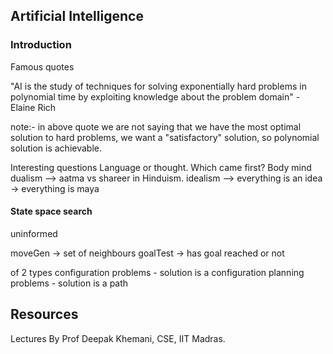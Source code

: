 ## Artificial Intelligence

### Introduction

Famous quotes

"AI is the study of techniques  for solving exponentially hard problems in polynomial time by exploiting knowledge about the problem domain" - Elaine Rich

note:- in above quote we are not saying that we have the most optimal solution to hard problems, we want a "satisfactory" solution, so polynomial solution is achievable.


Interesting questions
Language or thought. Which came first?
Body mind dualism --> aatma vs shareer in Hinduism.
idealism --> everything is an idea -> everything is maya

#### State space search
uninformed

moveGen -> set of neighbours
goalTest -> has goal reached or not

of 2 types
configuration problems - solution is a configuration
planning problems - solution is a path

## Resources
Lectures By Prof Deepak Khemani, CSE, IIT Madras.
